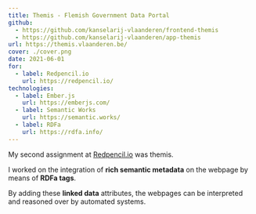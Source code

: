 ```yaml
---
title: Themis - Flemish Government Data Portal
github:
  - https://github.com/kanselarij-vlaanderen/frontend-themis
  - https://github.com/kanselarij-vlaanderen/app-themis
url: https://themis.vlaanderen.be/
cover: ./cover.png
date: 2021-06-01
for:
  - label: Redpencil.io
    url: https://redpencil.io/
technologies:
  - label: Ember.js
    url: https://emberjs.com/
  - label: Semantic Works
    url: https://semantic.works/
  - label: RDFa
    url: https://rdfa.info/
---
```


My second assignment at [Redpencil.io](https://redpencil.io/) was themis.

I worked on the integration of **rich semantic metadata** on the webpage by means of **RDFa tags**.

By adding these **linked data** attributes, the webpages can be interpreted and reasoned over by automated systems.
